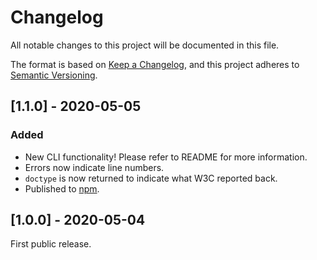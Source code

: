 # Changelog

All notable changes to this project will be documented in this file.

The format is based on [Keep a Changelog](https://keepachangelog.com/en/1.0.0/),
and this project adheres to [Semantic Versioning](https://semver.org/spec/v2.0.0.html).

## [1.1.0] - 2020-05-05

### Added

* New CLI functionality! Please refer to README for more information.
* Errors now indicate line numbers.
* `doctype` is now returned to indicate what W3C reported back.
* Published to [npm](https://www.npmjs.com/package/w3c-xml-validator).

## [1.0.0] - 2020-05-04

First public release.
